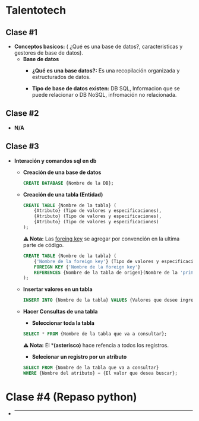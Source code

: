 # Talentotech

## Clase #1
* **Conceptos basicos:** ( ¿Qué es una base de datos?, caracteristicas y gestores de base de datos).
    - **Base de datos**
        - **¿Qué es una base datos?:** Es una recopilación organizada y estructurados de datos.

        - **Tipo de base de datos existen:** DB SQL,  Informacion que se puede relacionar o DB NoSQL, infromación no relacionada.


## Clase #2
- **N/A**

## Clase #3
- **Interación y comandos sql en db**
    <br>
   - **Creación de una base de datos**
        ``` sql
        CREATE DATABASE {Nombre de la DB};
        ```
    - **Creación de una tabla (Entidad)**
        ``` sql
        CREATE TABLE {Nombre de la tabla} (
            {Atributo} (Tipo de valores y especificaciones),
            {Atributo} (Tipo de valores y especificaciones),
            {Atributo} (Tipo de valores y especificaciones)
        ); 
        ```
        **⚠ Nota:** Las <u>foreing key</u> se agregar por convención en la ultima parte de código.
        ```sql
        CREATE TABLE {Nombre de la tabla} (
            {'Nombre de la foreign key'} (Tipo de valores y especificaciones),
            FOREIGN KEY {'Nombre de la foreign key'} 
            REFERENCES {Nombre de la tabla de origen}(Nombre de la 'primary key')
        ); 

        ```

    - **Insertar valores en un tabla**
        ```sql
        INSERT INTO {Nombre de la tabla} VALUES {Valores que desee ingresar}
        ```
    
    - **Hacer Consultas de una tabla**
        <br>
        - **Seleccionar toda la tabla**
        ```sql
        SELECT * FROM {Nombre de la tabla que va a consultar};
        ```
         **⚠ Nota:** El ***(asterisco)** hace refencia a todos los registros.
        <br>
        - **Selecionar un registro por un atributo**
        ```sql
        SELECT FROM {Nombre de la tabla que va a consultar} 
        WHERE {Nombre del atributo} = {El valor que desea buscar};
        ```

# **Clase #4 (Repaso python)**

- ****
